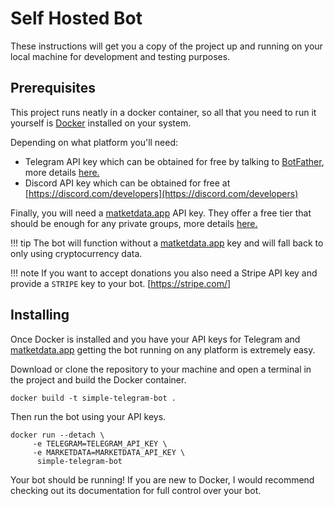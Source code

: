 # Self Hosted Bot

These instructions will get you a copy of the project up and running on your local machine for development and testing purposes.

## Prerequisites

This project runs neatly in a docker container, so all that you need to run it yourself is [Docker](https://hub.docker.com/?overlay=onboarding) installed on your system.

Depending on what platform you'll need:

- Telegram API key which can be obtained for free by talking to [BotFather](https://telegram.me/botfather), more details [here.](https://core.telegram.org/bots#3-how-do-i-create-a-bot)
- Discord API key which can be obtained for free at [https://discord.com/developers](https://discord.com/developers)

Finally, you will need a [matketdata.app](https://dashboard.marketdata.app/marketdata/aff/go/misterbiggs?keyword=repo) API key. They offer a free tier that should be enough for any private groups, more details [here.](https://dashboard.marketdata.app/marketdata/aff/go/misterbiggs?keyword=repo)

!!! tip
    The bot will function without a [matketdata.app](https://dashboard.marketdata.app/marketdata/aff/go/misterbiggs?keyword=repo) key and will fall back to only using cryptocurrency data. 

!!! note
    If you want to accept donations you also need a Stripe API key and provide a `STRIPE` key to your bot. [https://stripe.com/]

## Installing

Once Docker is installed and you have your API keys for Telegram and [matketdata.app](https://dashboard.marketdata.app/marketdata/aff/go/misterbiggs?keyword=repo) getting the bot running on any platform is extremely easy.

Download or clone the repository to your machine and open a terminal in the project and build the Docker container.

```
docker build -t simple-telegram-bot .
```

Then run the bot using your API keys.

```
docker run --detach \
     -e TELEGRAM=TELEGRAM_API_KEY \
     -e MARKETDATA=MARKETDATA_API_KEY \
      simple-telegram-bot
```

Your bot should be running! If you are new to Docker, I would recommend checking out its documentation for full control over your bot.
